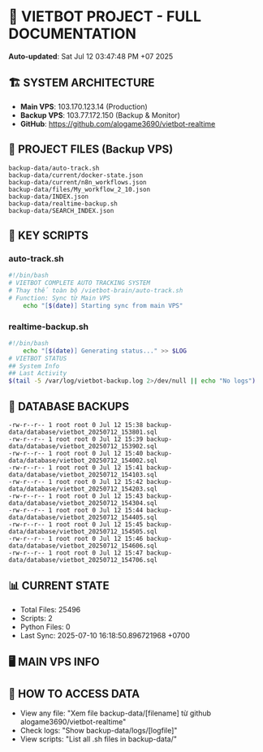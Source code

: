 # 🤖 VIETBOT PROJECT - FULL DOCUMENTATION
**Auto-updated**: Sat Jul 12 03:47:48 PM +07 2025

## 🏗️ SYSTEM ARCHITECTURE
- **Main VPS**: 103.170.123.14 (Production)
- **Backup VPS**: 103.77.172.150 (Backup & Monitor)
- **GitHub**: https://github.com/alogame3690/vietbot-realtime

## 📁 PROJECT FILES (Backup VPS)
```
backup-data/auto-track.sh
backup-data/current/docker-state.json
backup-data/current/n8n_workflows.json
backup-data/files/My_workflow_2_10.json
backup-data/INDEX.json
backup-data/realtime-backup.sh
backup-data/SEARCH_INDEX.json
```

## 🔧 KEY SCRIPTS
### auto-track.sh
```bash
#!/bin/bash
# VIETBOT COMPLETE AUTO TRACKING SYSTEM
# Thay thế toàn bộ /vietbot-brain/auto-track.sh
# Function: Sync từ Main VPS
    echo "[$(date)] Starting sync from main VPS"
```
### realtime-backup.sh
```bash
#!/bin/bash
    echo "[$(date)] Generating status..." >> $LOG
# VIETBOT STATUS
## System Info
## Last Activity
$(tail -5 /var/log/vietbot-backup.log 2>/dev/null || echo "No logs")
```

## 💾 DATABASE BACKUPS
```
-rw-r--r-- 1 root root 0 Jul 12 15:38 backup-data/database/vietbot_20250712_153801.sql
-rw-r--r-- 1 root root 0 Jul 12 15:39 backup-data/database/vietbot_20250712_153902.sql
-rw-r--r-- 1 root root 0 Jul 12 15:40 backup-data/database/vietbot_20250712_154002.sql
-rw-r--r-- 1 root root 0 Jul 12 15:41 backup-data/database/vietbot_20250712_154103.sql
-rw-r--r-- 1 root root 0 Jul 12 15:42 backup-data/database/vietbot_20250712_154203.sql
-rw-r--r-- 1 root root 0 Jul 12 15:43 backup-data/database/vietbot_20250712_154304.sql
-rw-r--r-- 1 root root 0 Jul 12 15:44 backup-data/database/vietbot_20250712_154405.sql
-rw-r--r-- 1 root root 0 Jul 12 15:45 backup-data/database/vietbot_20250712_154505.sql
-rw-r--r-- 1 root root 0 Jul 12 15:46 backup-data/database/vietbot_20250712_154606.sql
-rw-r--r-- 1 root root 0 Jul 12 15:47 backup-data/database/vietbot_20250712_154706.sql
```

## 📊 CURRENT STATE
- Total Files: 25496
- Scripts: 2
- Python Files: 0
- Last Sync: 2025-07-10 16:18:50.896721968 +0700

## 🖥️ MAIN VPS INFO


## 🚨 HOW TO ACCESS DATA
- View any file: "Xem file backup-data/[filename] từ github alogame3690/vietbot-realtime"
- Check logs: "Show backup-data/logs/[logfile]"
- View scripts: "List all .sh files in backup-data/"
